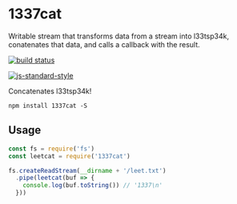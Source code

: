 # 1337cat

Writable stream that transforms data from a stream into l33tsp34k, conatenates that data, and calls a callback with the result.

[![build status](http://img.shields.io/travis/jekrb/1337cat.svg?style=flat)](http://travis-ci.org/jekrb/1337cat)

[![js-standard-style](https://cdn.rawgit.com/feross/standard/master/badge.svg)](https://github.com/feross/standard)

Concatenates l33tsp34k!

```
npm install 1337cat -S
```

## Usage

```js
const fs = require('fs')
const leetcat = require('1337cat')

fs.createReadStream(__dirname + '/leet.txt')
  .pipe(leetcat(buf => {
    console.log(buf.toString()) // '1337\n'
  }))
```

